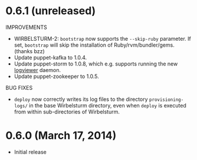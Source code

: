 # 0.6.1 (unreleased)

IMPROVEMENTS

* WIRBELSTURM-2: `bootstrap` now supports the `--skip-ruby` parameter.  If set, `bootstrap` will skip the installation
  of Ruby/rvm/bundler/gems. (thanks bzz)
* Update puppet-kafka to 1.0.4.
* Update puppet-storm to 1.0.8, which e.g. supports running the new
  [logviewer](http://storm.incubator.apache.org/2013/12/08/storm090-released.html) daemon.
* Update puppet-zookeeper to 1.0.5.

BUG FIXES

* `deploy` now correctly writes its log files to the directory `provisioning-logs/` in the base Wirbelsturm directory,
  even when `deploy` is executed from within sub-directories of Wirbelsturm.


# 0.6.0 (March 17, 2014)

* Initial release
